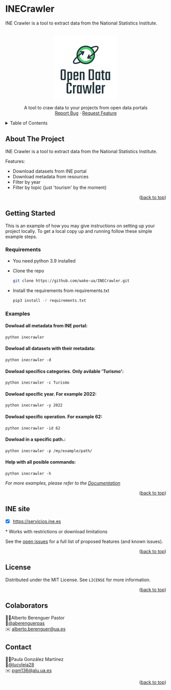 # INECrawler
INE Crawler is a tool to extract data from the National Statistics Institute. 

<div id="top"></div>

<!-- PROJECT LOGO -->
<br />
<div align="center">
  <a href="https://github.com/wake-ua/INECrawler">
    <img src="images/logo.png" alt="Logo" width="200" height="200">
  </a>

  <p align="center">
    A tool to craw data to your projects from open data portals
    <br />
    <a href="https://github.com/wake-ua/INECrawler/issues">Report Bug</a>
    ·
    <a href="https://github.com/wake-ua/INECrawler/issues">Request Feature</a>
  </p>
</div>



<!-- TABLE OF CONTENTS -->
<details>
  <summary>Table of Contents</summary>
  <ol>
    <li>
      <a href="#about-the-project">About The Project</a>
    </li>
    <li>
      <a href="#getting-started">Getting Started</a>
      <ul>
        <li><a href="#requirements">requirements</a></li>
      </ul>
    </li>
    <li><a href="#examples">Examples for usage</a></li>
    <li><a href="#license">License</a></li>
    <li><a href="#contact">Contact</a></li>
  </ol>
</details>



<!-- ABOUT THE PROJECT -->
## About The Project
INE Crawler is a tool to extract data from the National Statistics Institute.

Features:
* Download datasets from INE portal
* Download metadata from resources
* Filter by year
* Filter by topic (just 'tourism' by the moment)

<p align="right">(<a href="#top">back to top</a>)</p>

<!-- GETTING STARTED -->
## Getting Started
This is an example of how you may give instructions on setting up your project locally.
To get a local copy up and running follow these simple example steps.

### Requirements
* You need python 3.9 installed

* Clone the repo
  ```sh
  git clone https://github.com/wake-ua/INECrawler.git
  ```

* Install the requirements from requirements.txt
  ```sh
  pip3 install -r requirements.txt
  ```

<!-- USAGE EXAMPLES -->
### Examples

#### Dowload all metadata from INE portal:
```
python inecrawler
```
#### Dowload all datasets with their metadata:
```
python inecrawler -d
```
#### Dowload specifics categories. Only avilable 'Turismo':
```
python inecrawler -c Turismo
```
#### Dowload specific year. For example 2022:
```
python inecrawler -y 2022
```
#### Dowload specific operation. For example 62:
```
python inecrawler -id 62
```
#### Dowload in a specific path.:
```
python inecrawler -p /my/example/path/
```
#### Help with all posible commands:
```
python inecrawler -h
```
_For more examples, please refer to the [Documentation](https://example.com)_

<p align="right">(<a href="#top">back to top</a>)</p>

## INE site

- [x] https://servicios.ine.es

\* Works with restrictions or download limitations

See the [open issues](https://github.com/wake-ua/INECrawler/issues) for a full list of proposed features (and known issues).

<p align="right">(<a href="#top">back to top</a>)</p>

<!-- LICENSE -->
## License
Distributed under the MIT License. See `LICENSE` for more information.

<p align="right">(<a href="#top">back to top</a>)</p>

## Colaborators
🙋‍♂️Alberto Berenguer Pastor \
📱[@aberenguerpas](https://twitter.com/aberenguerpas) \
✉️ alberto.berenguer@ua.es

<!-- CONTACT -->
## Contact
🙋‍♂️Paula González Martínez \
📱[@lucyleia28](https://www.linkedin.com/in/paulagonzalezmartinez/) \
✉️ pgm136@alu.ua.es

<p align="right">(<a href="#top">back to top</a>)</p>